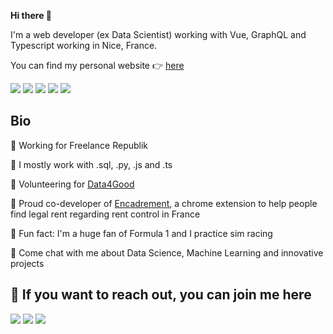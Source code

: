 **Hi there 👋**

I'm a web developer (ex Data Scientist) working with Vue, GraphQL and Typescript working in Nice, France.

You can find my personal website 👉 [here](https://thomas.legrand.sh) 

<p>
  <a href=""><img src="https://img.shields.io/badge/Python-3776AB?style=for-the-badge&logo=python&logoColor=white"/></a>
  <a href=""><img src="https://img.shields.io/badge/JavaScript-F7DF1E?style=for-the-badge&logo=javascript&logoColor=black"/></a>
  <a href=""><img src="https://img.shields.io/badge/TypeScript-007ACC?style=for-the-badge&logo=typescript&logoColor=white"/></a>
  <a href=""><img src="https://img.shields.io/badge/MySQL-00000F?style=for-the-badge&logo=mysql&logoColor=white"/></a>
  <a href=""><img src="https://img.shields.io/badge/Google_Cloud-4285F4?style=for-the-badge&logo=google-cloud&logoColor=white"/></a> 
</p>


## Bio

🚗 Working for Freelance Republik

🧰 I mostly work with .sql, .py, .js and .ts 

🤲 Volunteering for [Data4Good](https://dataforgood.fr/) 

💪 Proud co-developer of [Encadrement](https://www.encadrement-loyers.fr), a chrome extension to help people find legal rent regarding rent control in France

🤫 Fun fact: I'm a huge fan of Formula 1 and I practice sim racing

💬 Come chat with me about Data Science, Machine Learning and innovative projects




## 📣 If you want to reach out, you can join me here
<p>
  <a href="https://github.com/DnzzL"><img src="https://img.shields.io/badge/GitHub-100000?style=for-the-badge&logo=github&logoColor=white"/></a>
  <a href="https://linkedin.com/in/thomas-d-legrand"><img src="https://img.shields.io/badge/linkedin-0077B5.svg?style=for-the-badge&logo=linkedin&logoColor=white"/></a>
  <a href="https://twitter.com/thomasd_legrand"><img src="https://img.shields.io/badge/twitter-1DA1F2.svg?style=for-the-badge&logo=twitter&logoColor=white"/></a>
</p>
